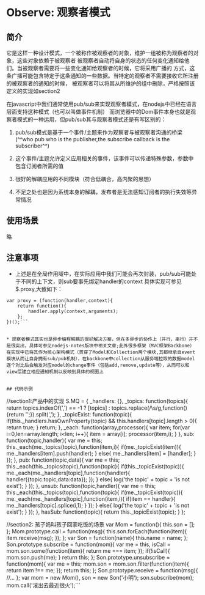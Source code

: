 # Observe: 观察者模式
## 简介
它是这样一种设计模式，一个被称作被观察者的对象，维护一组被称为观察者的对象，这些对象依赖于被观察者
被观察者自动将自身的状态的任何变化通知给他们。当被观察者需要将一些变化通知给观察者的时候，它将采用广播的
方式，这条广播可能包含特定于这条通知的一些数据。当特定的观察者不需要接收它所注册的被观察者的通知的时候，
被观察者可以将其从所维护的组中删除，严格按照该定义的实现如section2

在javascript中我们通常使用pub/sub来实现观察者模式，在nodejs中已经在语言层面支持这种模式（也可以叫做事件机制）
而浏览器中的Dom事件本身也就是观察者模式的一种运用，但pub/sub其与观察者模式还是有写区别的：
1. pub/sub模式是基于一个事件/主题来作为观察者与被观察者沟通的桥梁(^^who pub who is the publisher,the subscribe callback is the subscriber^^)

1. 这个事件/主题允许定义应用相关的事件，该事件可以传递特殊参数，参数中包含订阅者所需的值

1. 很好的解耦应用的不同模块（符合低耦合，高内聚的思想）

1. 不足之处也是因为系统本身的解耦，发布者是无法感知订阅者的执行失效等异常情况


## 使用场景
略
## 注意事项
* 上述是在全局作用域中，在实际应用中我们可能会再次封装，pub/sub可能处于不同的上下文，则sub要事先绑定handler的context
具体实现可参见$.proxy,大致如下：


```
var proxy = (function(handler,context){
	return function(){
		handler.apply(context,arguments);
	};
})();```


* 观察者模式其实也是异步编程解耦的很好解决方案，但在多异步的协作上（并行，串行）并不是很突出，具体可参见nodejs-notes版块中相关文章;此外很多框架（MVC框架Backbone）在实现中已将其作为核心架构模式（贯穿了Model和Collection两个模块,其都继承自event模块从而让自身拥有sub/pub机制），在backbone中collection从服务端拉取的数据model逐个对比后会触发对应model的change事件（包括add,remove,update等），从而可以和view层建立相应通知机制以反映到具体的视图上


## 代码示例
```
//section1:产品中的实现
S.MQ = {
	_handlers: {},
	_topics: function(topics){
		return topics.indexOf(',') == -1 ? [topics] : topics.replace(/\s/g,function(){return '';}).split(',');
	},
	_topicExist: function(topic){
		if(this._handlers.hasOwnProperty(topic) && this.handlers[topic].length > 0){
			return true;
		}
		return;
	},
	_each: function(array,processor){
		var item;
		for(var i=0,len=array.length; i<len; i++){
			item = array[i];
			processor(item,i);
		}
	},
	sub: function(topic,handler){
		var me = this;
		this._each(me._topics(topic),function(item,i){
			if(me._topicExist(item)){
				me._handlers[item].push(handler);
			}
			else{
				me._handlers[item] = [handler];
			}
		});
	},
	pub: function(topic,data){
		var me = this;
		this._each(this._topics(topic),function(topic){
			if(this._topicExist(topic)){
				me._each(me._handlers[topic],function(handler){
					handler({topic:topic,data:data});
				});
			}
			else{
				log('the topic' + topic + 'is not exist');
			}
		});
	},
	unsub: function(topic,handler){
		var me = this;
		this._each(this._topics(topic),function(topic){
			if(me._topicExist(topic)){
				me._each(me._handlers[topic],function(item,i){
					if(item == handler){
						me._handlers[topic].splice(i,1);
					}
				});
			}
			else{
				log('the topic' + topic + 'is not exist');
			}
		});
	},
	hasSub: function(topic){
		return this._topicExist(topic);
	}
};


//section2: 孩子妈叫孩子回家吃饭的场景
var Mom = function(){
	this.son = [];
};
Mom.prototype.call = function(msg){
	this.son.forEach(function(item){
		item.receive(msg);
	});
};
var Son = function(name){
	this.name = name;
};
Son.prototype.subscribe = function(mom){
	var me = this,
		isCall = mom.son.some(function(item){
			return me === item;
		});
	if(!isCall){
		mom.son.push(me);
	}
	return this;
};
Son.prototype.unsubscribe = function(mom){
	var me = this;
	mom.son = mom.son.filter(function(item){
		return item !== me;
	});
	return this;
};
Son.prototype.receive = function(msg){
	//...
};
var mom = new Mom(), son = new Son('小明');
son.subscribe(mom);
mom.call('滚出去最近很火');```



